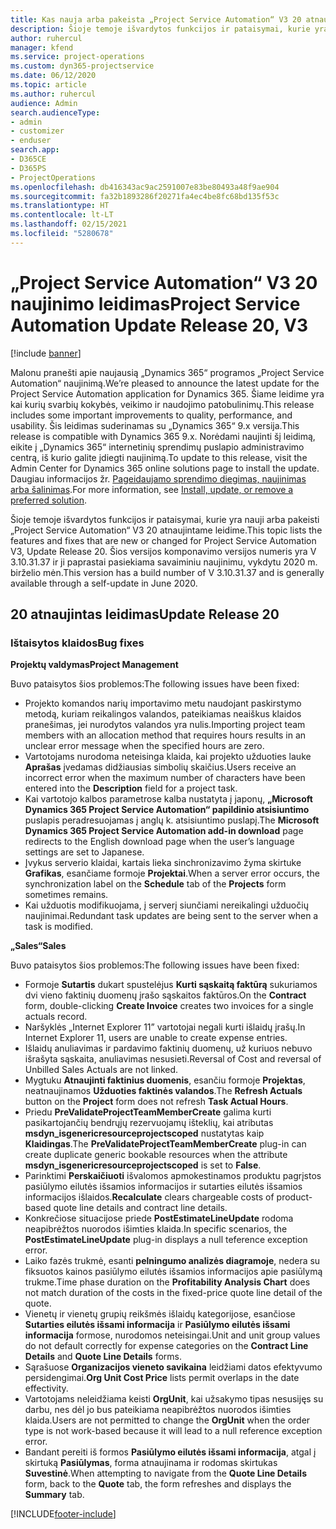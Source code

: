 ```yaml
---
title: Kas nauja arba pakeista „Project Service Automation“ V3 20 atnaujintame leidime
description: Šioje temoje išvardytos funkcijos ir pataisymai, kurie yra pasiekiami „Project Service Automation“ V3 20 naujinimo leidime
author: ruhercul
manager: kfend
ms.service: project-operations
ms.custom: dyn365-projectservice
ms.date: 06/12/2020
ms.topic: article
ms.author: ruhercul
audience: Admin
search.audienceType:
- admin
- customizer
- enduser
search.app:
- D365CE
- D365PS
- ProjectOperations
ms.openlocfilehash: db416343ac9ac2591007e83be80493a48f9ae904
ms.sourcegitcommit: fa32b1893286f20271fa4ec4be8fc68bd135f53c
ms.translationtype: HT
ms.contentlocale: lt-LT
ms.lasthandoff: 02/15/2021
ms.locfileid: "5280678"
---
```

# <a name="project-service-automation-update-release-20-v3"></a><span data-ttu-id="8745e-103">„Project Service Automation“ V3 20 naujinimo leidimas</span><span class="sxs-lookup"><span data-stu-id="8745e-103">Project Service Automation Update Release 20, V3</span></span>

[!include [banner](../includes/psa-now-project-operations.md)]

<span data-ttu-id="8745e-104">Malonu pranešti apie naujausią „Dynamics 365“ programos „Project Service Automation“ naujinimą.</span><span class="sxs-lookup"><span data-stu-id="8745e-104">We’re pleased to announce the latest update for the Project Service Automation application for Dynamics 365.</span></span> <span data-ttu-id="8745e-105">Šiame leidime yra kai kurių svarbių kokybės, veikimo ir naudojimo patobulinimų.</span><span class="sxs-lookup"><span data-stu-id="8745e-105">This release includes some important improvements to quality, performance, and usability.</span></span> <span data-ttu-id="8745e-106">Šis leidimas suderinamas su „Dynamics 365“ 9.x versija.</span><span class="sxs-lookup"><span data-stu-id="8745e-106">This release is compatible with Dynamics 365 9.x.</span></span> <span data-ttu-id="8745e-107">Norėdami naujinti šį leidimą, eikite į „Dynamics 365“ internetinių sprendimų puslapio administravimo centrą, iš kurio galite įdiegti naujinimą.</span><span class="sxs-lookup"><span data-stu-id="8745e-107">To update to this release, visit the Admin Center for Dynamics 365 online solutions page to install the update.</span></span> <span data-ttu-id="8745e-108">Daugiau informacijos žr. [Pageidaujamo sprendimo diegimas, naujinimas arba šalinimas](https://docs.microsoft.com/power-platform/admin/install-remove-preferred-solution).</span><span class="sxs-lookup"><span data-stu-id="8745e-108">For more information, see [Install, update, or remove a preferred solution](https://docs.microsoft.com/power-platform/admin/install-remove-preferred-solution).</span></span>

<span data-ttu-id="8745e-109">Šioje temoje išvardytos funkcijos ir pataisymai, kurie yra nauji arba pakeisti „Project Service Automation“ V3 20 atnaujintame leidime.</span><span class="sxs-lookup"><span data-stu-id="8745e-109">This topic lists the features and fixes that are new or changed for Project Service Automation V3, Update Release 20.</span></span> <span data-ttu-id="8745e-110">Šios versijos komponavimo versijos numeris yra V 3.10.31.37 ir ji paprastai pasiekiama savaiminiu naujinimu, vykdytu 2020 m. birželio mėn.</span><span class="sxs-lookup"><span data-stu-id="8745e-110">This version has a build number of V 3.10.31.37 and is generally available through a self-update in June 2020.</span></span>

## <a name="update-release-20"></a><span data-ttu-id="8745e-111">20 atnaujintas leidimas</span><span class="sxs-lookup"><span data-stu-id="8745e-111">Update Release 20</span></span>

### <a name="bug-fixes"></a><span data-ttu-id="8745e-112">Ištaisytos klaidos</span><span class="sxs-lookup"><span data-stu-id="8745e-112">Bug fixes</span></span>

<span data-ttu-id="8745e-113">**Projektų valdymas**</span><span class="sxs-lookup"><span data-stu-id="8745e-113">**Project Management**</span></span>

<span data-ttu-id="8745e-114">Buvo pataisytos šios problemos:</span><span class="sxs-lookup"><span data-stu-id="8745e-114">The following issues have been fixed:</span></span>

- <span data-ttu-id="8745e-115">Projekto komandos narių importavimo metu naudojant paskirstymo metodą, kuriam reikalingos valandos, pateikiamas neaiškus klaidos pranešimas, jei nurodytos valandos yra nulis.</span><span class="sxs-lookup"><span data-stu-id="8745e-115">Importing project team members with an allocation method that requires hours results in an unclear error message when the specified hours are zero.</span></span>
- <span data-ttu-id="8745e-116">Vartotojams nurodoma neteisinga klaida, kai projekto užduoties lauke **Aprašas** įvedamas didžiausias simbolių skaičius.</span><span class="sxs-lookup"><span data-stu-id="8745e-116">Users receive an incorrect error when the maximum number of characters have been entered into the **Description** field for a project task.</span></span>
- <span data-ttu-id="8745e-117">Kai vartotojo kalbos parametrose kalba nustatyta į japonų, **„Microsoft Dynamics 365 Project Service Automation“ papildinio atsisiuntimo** puslapis peradresuojamas į anglų k. atsisiuntimo puslapį.</span><span class="sxs-lookup"><span data-stu-id="8745e-117">The **Microsoft Dynamics 365 Project Service Automation add-in download** page redirects to the English download page when the user’s language settings are set to Japanese.</span></span>
- <span data-ttu-id="8745e-118">Įvykus serverio klaidai, kartais lieka sinchronizavimo žyma skirtuke **Grafikas**, esančiame formoje **Projektai**.</span><span class="sxs-lookup"><span data-stu-id="8745e-118">When a server error occurs, the synchronization label on the **Schedule** tab of the **Projects** form sometimes remains.</span></span>
- <span data-ttu-id="8745e-119">Kai užduotis modifikuojama, į serverį siunčiami nereikalingi užduočių naujinimai.</span><span class="sxs-lookup"><span data-stu-id="8745e-119">Redundant task updates are being sent to the server when a task is modified.</span></span>

<span data-ttu-id="8745e-120">**„Sales“**</span><span class="sxs-lookup"><span data-stu-id="8745e-120">**Sales**</span></span>

<span data-ttu-id="8745e-121">Buvo pataisytos šios problemos:</span><span class="sxs-lookup"><span data-stu-id="8745e-121">The following issues have been fixed:</span></span>

- <span data-ttu-id="8745e-122">Formoje **Sutartis** dukart spustelėjus **Kurti sąskaitą faktūrą** sukuriamos dvi vieno faktinių duomenų įrašo sąskaitos faktūros.</span><span class="sxs-lookup"><span data-stu-id="8745e-122">On the **Contract** form, double-clicking **Create Invoice** creates two invoices for a single actuals record.</span></span>
- <span data-ttu-id="8745e-123">Naršyklės „Internet Explorer 11” vartotojai negali kurti išlaidų įrašų.</span><span class="sxs-lookup"><span data-stu-id="8745e-123">In Internet Explorer 11, users are unable to create expense entries.</span></span>
- <span data-ttu-id="8745e-124">Išlaidų anuliavimas ir pardavimo faktinių duomenų, už kuriuos nebuvo išrašyta sąskaita, anuliavimas nesusieti.</span><span class="sxs-lookup"><span data-stu-id="8745e-124">Reversal of Cost and reversal of Unbilled Sales Actuals are not linked.</span></span>
- <span data-ttu-id="8745e-125">Mygtuku **Atnaujinti faktinius duomenis**, esančiu formoje **Projektas**, neatnaujinamos **Užduoties faktinės valandos**.</span><span class="sxs-lookup"><span data-stu-id="8745e-125">The **Refresh Actuals** button on the **Project** form does not refresh **Task Actual Hours**.</span></span>
- <span data-ttu-id="8745e-126">Priedu **PreValidateProjectTeamMemberCreate** galima kurti pasikartojančių bendrųjų rezervuojamų išteklių, kai atributas **msdyn_isgenericresourceprojectscoped** nustatytas kaip **Klaidingas**.</span><span class="sxs-lookup"><span data-stu-id="8745e-126">The **PreValidateProjectTeamMemberCreate** plug-in can create duplicate generic bookable resources when the attribute **msdyn_isgenericresourceprojectscoped** is set to **False**.</span></span>
- <span data-ttu-id="8745e-127">Parinktimi **Perskaičiuoti** išvalomos apmokestinamos produktu pagrįstos pasiūlymo eilutės išsamios informacijos ir sutarties eilutės išsamios informacijos išlaidos.</span><span class="sxs-lookup"><span data-stu-id="8745e-127">**Recalculate** clears chargeable costs of product-based quote line details and contract line details.</span></span>
- <span data-ttu-id="8745e-128">Konkrečiose situacijose priede **PostEstimateLineUpdate** rodoma neapibrėžtos nuorodos išimties klaida.</span><span class="sxs-lookup"><span data-stu-id="8745e-128">In specific scenarios, the **PostEstimateLineUpdate** plug-in displays a null teference exception error.</span></span>
- <span data-ttu-id="8745e-129">Laiko fazės trukmė, esanti **pelningumo analizės diagramoje**, nedera su fiksuotos kainos pasiūlymo eilutės išsamios informacijos apie pasiūlymą trukme.</span><span class="sxs-lookup"><span data-stu-id="8745e-129">Time phase duration on the **Profitability Analysis Chart** does not match duration of the costs in the fixed-price quote line detail of the quote.</span></span>
- <span data-ttu-id="8745e-130">Vienetų ir vienetų grupių reikšmės išlaidų kategorijose, esančiose **Sutarties eilutės išsami informacija** ir **Pasiūlymo eilutės išsami informacija** formose, nurodomos neteisingai.</span><span class="sxs-lookup"><span data-stu-id="8745e-130">Unit and unit group values do not default correctly for expense categories on the **Contract Line Details** and **Quote Line Details** forms.</span></span>
- <span data-ttu-id="8745e-131">Sąrašuose **Organizacijos vieneto savikaina** leidžiami datos efektyvumo persidengimai.</span><span class="sxs-lookup"><span data-stu-id="8745e-131">**Org Unit Cost Price** lists permit overlaps in the date effectivity.</span></span>
- <span data-ttu-id="8745e-132">Vartotojams neleidžiama keisti **OrgUnit**, kai užsakymo tipas nesusijęs su darbu, nes dėl jo bus pateikiama neapibrėžtos nuorodos išimties klaida.</span><span class="sxs-lookup"><span data-stu-id="8745e-132">Users are not permitted to change the **OrgUnit** when the order type is not work-based because it will lead to a null reference exception error.</span></span>
- <span data-ttu-id="8745e-133">Bandant pereiti iš formos **Pasiūlymo eilutės išsami informacija**, atgal į skirtuką **Pasiūlymas**, forma atnaujinama ir rodomas skirtukas **Suvestinė**.</span><span class="sxs-lookup"><span data-stu-id="8745e-133">When attempting to navigate from the **Quote Line Details** form, back to the **Quote** tab, the form refreshes and displays the **Summary** tab.</span></span>


[!INCLUDE[footer-include](../includes/footer-banner.md)]